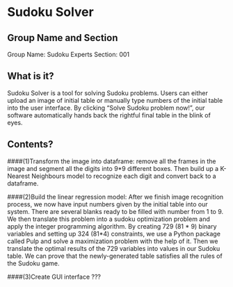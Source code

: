 Sudoku Solver
=====
Group Name and Section
----
Group Name: Sudoku Experts
    Section: 001

What is it?
----
Sudoku Solver is a tool for solving Sudoku problems. Users can either upload an image of initial table or manually type numbers of the initial table into the user interface. By clicking “Solve Sudoku problem now!”, our software automatically hands back the rightful final table in the blink of eyes.

Contents?
----
####(1)Transform the image into dataframe:
remove all the frames in the image and segment all the digits into 9*9 different boxes. Then build up a K-Nearest Neighbours model to recognize each digit and convert back to a dataframe.

####(2)Build the linear regression model:
After we finish image recognition process, we now have input numbers given by the initial table into our system. There are several blanks ready to be filled with number from 1 to 9. We then translate this problem into a sudoku optimization problem and apply the integer programming algorithm. By creating 729 (81 * 9) binary variables and setting up 324 (81*4) constraints, we use a Python package called Pulp and solve a maximization problem with the help of it. Then we translate the optimal results of the 729 variables into values in our Sudoku table. We can prove that the newly-generated table satisfies all the rules of the Sudoku game.

####(3)Create GUI interface
???

